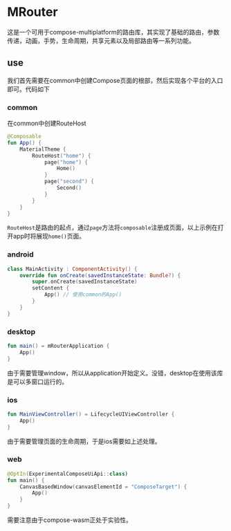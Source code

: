 # MRouter

这是一个可用于compose-multiplatform的路由库，其实现了基础的路由，参数传递，动画，手势，生命周期，共享元素以及局部路由等一系列功能。

## use

我们首先需要在common中创建Compose页面的根部，然后实现各个平台的入口即可。代码如下

### common

在common中创建RouteHost

```kotlin
@Composable
fun App() {
    MaterialTheme {
        RouteHost("home") {
            page("home") {
                Home()
            }
            page("second") {
                Second()
            }
        }
    }
}
```

`RouteHost`是路由的起点，通过`page`方法将`composable`注册成页面，以上示例在打开app时将展现`home()`页面。

### android

```kotlin
class MainActivity : ComponentActivity() {
    override fun onCreate(savedInstanceState: Bundle?) {
        super.onCreate(savedInstanceState)
        setContent {
            App() // 使用common的App()
        }
    }
}
```

### desktop

```kotlin
fun main() = mRouterApplication {
    App()
}
```

由于需要管理window，所以从application开始定义。没错，desktop在使用该库是可以多窗口运行的。

### ios

```kotlin
fun MainViewController() = LifecycleUIViewController {
    App()
}
```

由于需要管理页面的生命周期，于是ios需要如上述处理。

### web

```kotlin
@OptIn(ExperimentalComposeUiApi::class)
fun main() {
    CanvasBasedWindow(canvasElementId = "ComposeTarget") {
        App()
    }
}
```

需要注意由于compose-wasm正处于实验性。